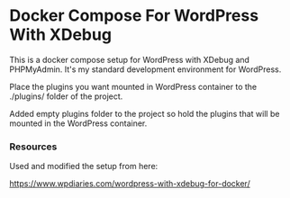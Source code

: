 # Docker Compose For WordPress With XDebug
This is a docker compose setup for WordPress with XDebug and PHPMyAdmin. It's my standard development environment for WordPress.

Place the plugins you want mounted in WordPress container to the ./plugins/ folder of the project.

Added empty plugins folder to the project so hold the plugins that will be mounted in the WordPress container.
### Resources
Used and modified the setup from here:

https://www.wpdiaries.com/wordpress-with-xdebug-for-docker/